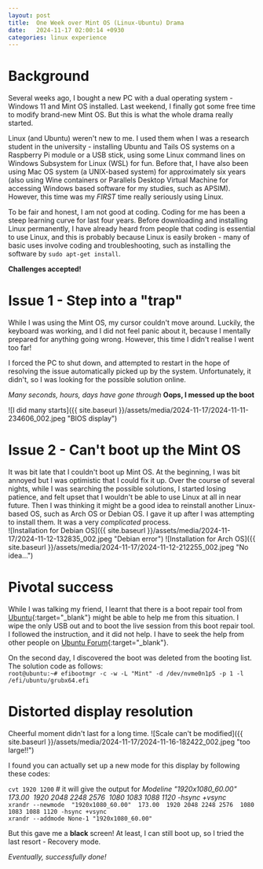 ```yaml
---
layout: post
title:  One Week over Mint OS (Linux-Ubuntu) Drama
date:   2024-11-17 02:00:14 +0930
categories: linux experience
---
```

# Background
Several weeks ago, I bought a new PC with a dual operating system - Windows 11 and Mint OS installed. Last weekend, I finally got some free time to modify brand-new Mint OS. But this is what the whole drama really started. 

Linux (and Ubuntu) weren't new to me. I used them when I was a research student in the university - installing Ubuntu and Tails OS systems on a Raspberry Pi module or a USB stick, using some Linux command lines on Windows Subsystem for Linux (WSL) for fun. Before that, I have also been using Mac OS system (a UNIX-based system) for approximately six years (also using Wine containers or Parallels Desktop Virtual Machine for accessing Windows based software for my studies, such as APSIM). However, this time was my _FIRST_ time really seriously using Linux. 

To be fair and honest, I am not good at coding. Coding for me has been a steep learning curve for last four years.  Before downloading and installing Linux permanently, I have already heard from people that coding is essential to use Linux, and this is probably because Linux is easily broken - many of basic uses involve coding and troubleshooting, such as installing the software by `sudo apt-get install`. 


**Challenges accepted!**


# Issue 1 - Step into a "trap"
While I was using the Mint OS, my cursor couldn't move around. Luckily, the keyboard was working, and I did not feel panic about it, because I mentally prepared for anything going wrong. However, this time I didn't realise I went too far! 

I forced the PC to shut down, and attempted to restart in the hope of resolving the issue automatically picked up by the system. Unfortunately, it didn't, so I was looking for the possible solution online. 

_Many seconds, hours, days have gone through_ **Oops, I messed up the boot**

![I did many starts]({{ site.baseurl }}/assets/media/2024-11-17/2024-11-11-234606_002.jpeg "BIOS display")

# Issue 2 - Can't boot up the Mint OS
It was bit late that I couldn't boot up Mint OS. At the beginning, I was bit annoyed but I was optimistic that I could fix it up. Over the course of several nights, while I was searching the possible solutions, I started losing patience, and felt upset that I wouldn't be able to use Linux at all in near future. Then I was thinking it might be a good idea to reinstall another Linux-based OS, such as Arch OS or Debian OS. I gave it up after I was attempting to install them. It was a very _complicated_ process. <br>
![Installation for Debian OS]({{ site.baseurl }}/assets/media/2024-11-17/2024-11-12-132835_002.jpeg "Debian error")
![Installation for Arch OS]({{ site.baseurl }}/assets/media/2024-11-17/2024-11-12-212255_002.jpeg "No idea...")

# Pivotal success
While I was talking my friend, I learnt that there is a boot repair tool from [Ubuntu](https://help.ubuntu.com/community/Boot-Repair){:target="_blank"} might be able to help me from this situation. I wipe the only USB out and to boot the live session from this boot repair tool. I followed the instruction, and it did not help. I have to seek the help from other people on [Ubuntu Forum](https://ubuntuforums.org/showthread.php?t=2502458){:target="_blank"}.

On the second day, I discovered the boot was deleted from the booting list. The solution code as follows: <br>
`root@ubuntu:~# efibootmgr -c -w -L "Mint" -d /dev/nvme0n1p5 -p 1 -l /efi/ubuntu/grubx64.efi `

# Distorted display resolution 
Cheerful moment didn't last for a long time. 
![Scale can't be modified]({{ site.baseurl }}/assets/media/2024-11-17/2024-11-16-182422_002.jpeg "too large!!")

I found you can actually set up a new mode for this display by following these codes:

`cvt 1920 1200` # it will give the output for _Modeline "1920x1080_60.00"  173.00  1920 2048 2248 2576  1080 1083 1088 1120 -hsync +vsync_ 
<br>
`xrandr --newmode  "1920x1080_60.00"  173.00  1920 2048 2248 2576  1080 1083 1088 1120 -hsync +vsync`
<br>
`xrandr --addmode None-1 "1920x1080_60.00"`

But this gave me a **black** screen! At least, I can still boot up, so I tried the last resort - Recovery mode. 

_Eventually, successfully done!_
